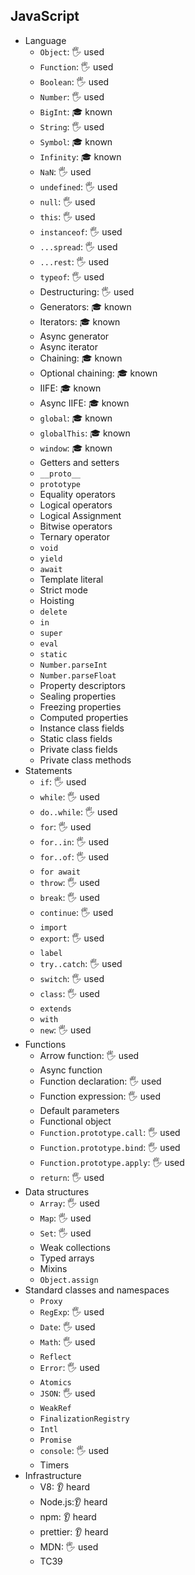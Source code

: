 ## JavaScript

- Language
  - `Object`: 🖐️ used
  - `Function`: 🖐️ used
  - `Boolean`: 🖐️ used
  - `Number`: 🖐️ used
  - `BigInt`: 🎓	known
  - `String`: 🖐️ used
  - `Symbol`: 🎓	known
  - `Infinity`: 🎓	known
  - `NaN`: 🖐️ used
  - `undefined`: 🖐️ used
  - `null`: 🖐️ used
  - `this`: 🖐️ used
  - `instanceof`: 🖐️ used
  - `...spread`: 🖐️ used
  - `...rest`: 🖐️ used
  - `typeof`: 🖐️ used
  - Destructuring: 🖐️ used
  - Generators: 🎓	known
  - Iterators: 🎓	known
  - Async generator
  - Async iterator
  - Chaining: 🎓	known
  - Optional chaining: 🎓	known
  - IIFE: 🎓	known
  - Async IIFE: 🎓	known
  - `global`: 🎓	known
  - `globalThis`: 🎓	known
  - `window`: 🎓	known
  - Getters and setters
  - `__proto__`
  - `prototype`
  - Equality operators
  - Logical operators
  - Logical Assignment
  - Bitwise operators
  - Ternary operator
  - `void`
  - `yield`
  - `await`
  - Template literal
  - Strict mode
  - Hoisting
  - `delete`
  - `in`
  - `super`
  - `eval`
  - `static`
  - `Number.parseInt`
  - `Number.parseFloat`
  - Property descriptors
  - Sealing properties
  - Freezing properties
  - Computed properties
  - Instance class fields
  - Static class fields
  - Private class fields
  - Private class methods
- Statements
  - `if`: 🖐️ used
  - `while`: 🖐️ used
  - `do..while`: 🖐️ used
  - `for`: 🖐️ used
  - `for..in`: 🖐️ used
  - `for..of`: 🖐️ used
  - `for await`
  - `throw`: 🖐️ used
  - `break`: 🖐️ used
  - `continue`: 🖐️ used
  - `import`
  - `export`: 🖐️ used
  - `label`
  - `try..catch`: 🖐️ used
  - `switch`: 🖐️ used
  - `class`: 🖐️ used
  - `extends`
  - `with`
  - `new`: 🖐️ used
- Functions
  - Arrow function: 🖐️ used
  - Async function
  - Function declaration: 🖐️ used
  - Function expression: 🖐️ used
  - Default parameters
  - Functional object
  - `Function.prototype.call`: 🖐️ used
  - `Function.prototype.bind`: 🖐️ used
  - `Function.prototype.apply`: 🖐️ used
  - `return`: 🖐️ used
- Data structures
  - `Array`: 🖐️ used
  - `Map`: 🖐️ used
  - `Set`: 🖐️ used
  - Weak collections
  - Typed arrays
  - Mixins
  - `Object.assign`
- Standard classes and namespaces
  - `Proxy`
  - `RegExp`: 🖐️ used
  - `Date`: 🖐️ used
  - `Math`: 🖐️ used
  - `Reflect`
  - `Error`: 🖐️ used
  - `Atomics`
  - `JSON`: 🖐️ used
  - `WeakRef`
  - `FinalizationRegistry`
  - `Intl`
  - `Promise`
  - `console`: 🖐️ used
  - Timers
- Infrastructure
  - V8: 👂	heard
  - Node.js:👂	heard
  - npm: 👂	heard
  - prettier: 👂	heard
  - MDN: 🖐️ used
  - TC39
